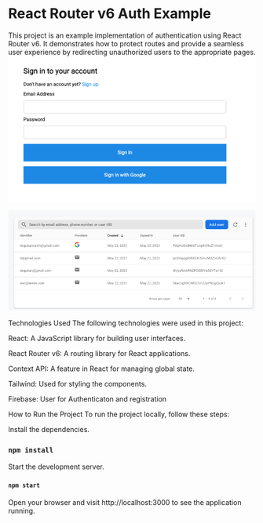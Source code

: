 # React Router v6 Auth Example

This project is an example implementation of authentication using React Router v6. It demonstrates how to protect routes and provide a seamless user experience by redirecting unauthorized users to the appropriate pages.
<img width="1439" alt="Ekran Resmi 2023-05-23 00 33 55" src="https://raw.githubusercontent.com/dogukanakin/React-Router-v6-Auth-Example/main/src/assets/Ekran%20Resmi%202023-05-23%2000.26.00.png">

<img width="1439" alt="Ekran Resmi 2023-05-23 00 33 55" src="https://raw.githubusercontent.com/dogukanakin/React-Router-v6-Auth-Example/main/src/assets/Ekran%20Resmi%202023-05-23%2000.28.25.png">






Technologies Used
The following technologies were used in this project:

React: A JavaScript library for building user interfaces.

React Router v6: A routing library for React applications.

Context API: A feature in React for managing global state.

Tailwind: Used for styling the components.

Firebase: User for Authenticaton and registration


How to Run the Project
To run the project locally, follow these steps:

Install the dependencies.
### `npm install`
Start the development server.

#### `npm start`

Open your browser and visit http://localhost:3000 to see the application running.
